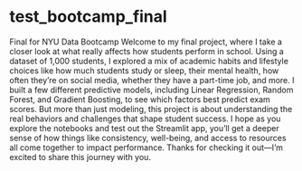 # test_bootcamp_final
Final for NYU Data Bootcamp
Welcome to my final project, where I take a closer look at what really affects how students perform in school. Using a dataset of 1,000 students, I explored a mix of academic habits and lifestyle choices like how much students study or sleep, their mental health, how often they’re on social media, whether they have a part-time job, and more. I built a few different predictive models, including Linear Regression, Random Forest, and Gradient Boosting, to see which factors best predict exam scores. But more than just modeling, this project is about understanding the real behaviors and challenges that shape student success. I hope as you explore the notebooks and test out the Streamlit app, you’ll get a deeper sense of how things like consistency, well-being, and access to resources all come together to impact performance. Thanks for checking it out—I’m excited to share this journey with you.
